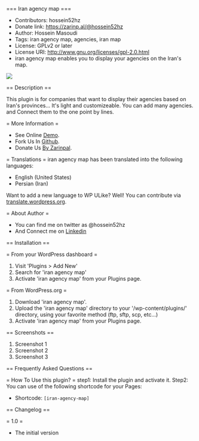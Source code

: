 === Iran agency map ===

*   Contributors: hossein52hz
*   Donate link: https://zarinp.al/@hossein52hz
*   Author: Hossein Masoudi
*   Tags: iran agency map, agencies, iran map
*   License: GPLv2 or later
*   License URI: http://www.gnu.org/licenses/gpl-2.0.html
*   iran agency map enables you to display your agencies on the Iran's map.

<img src="http://wpro.ir/imap/wp-content/uploads/2019/04/imap-screenshot.png">

== Description ==

This plugin is for companies that want to display their agencies based on Iran's provinces...
It's light and customizeable. You can add many agencies. and Connect them to the one point by lines.

= More Information =

*   See Online [Demo](http://wpro.ir/imap/?page_id=12).
*   Fork Us In [Github](https://github.com/Hossein52Hz/imap).
*   Donate Us [By Zarinpal](https://zarinp.al/@hossein52hz).

= Translations =
iran agency map has been translated into the following languages:

*   English (United States)
*   Persian (Iran)

Want to add a new language to WP ULike? Well! You can contribute via [translate.wordpress.org](https://translate.wordpress.org/projects/wp-plugins/wp-ulike).

= About Author =

*   You can find me on twitter as @hossein52hz
*   And Connect me on [Linkedin](https://ir.linkedin.com/in/hossein52hz)

== Installation ==

= From your WordPress dashboard =

1. Visit 'Plugins > Add New'
2. Search for 'iran agency map'
3. Activate 'iran agency map' from your Plugins page.

= From WordPress.org =

1. Download 'iran agency map'.
2. Upload the 'iran agency map' directory to your '/wp-content/plugins/' directory, using your favorite method (ftp, sftp, scp, etc...)
3. Activate 'iran agency map' from your Plugins page.

== Screenshots ==

1. Screenshot 1
2. Screenshot 2
3. Screenshot 3

== Frequently Asked Questions ==

= How To Use this plugin? =
step1: Install the plugin and activate it.
Step2: You can use of the following shortcode for your Pages:

*   Shortcode:
`[iran-agency-map]`

== Changelog ==

= 1.0 =
* The initial version